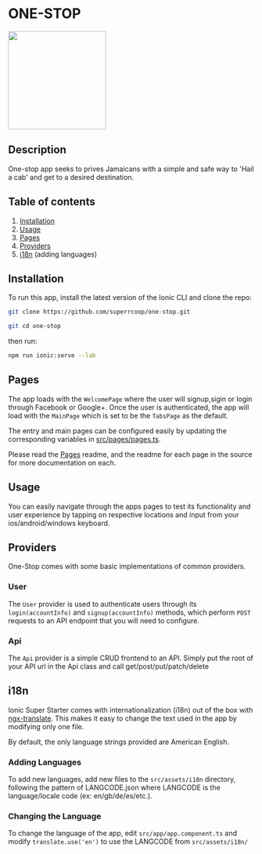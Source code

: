 # ONE-STOP 

<img src="src/assests/img/taxi.png" width="200" />

## Description

One-stop app seeks to prives Jamaicans with a simple and safe way to 'Hail a cab' and get to a desired destination.

## Table of contents

1. [Installation](#installation)
2. [Usage](#usage)
3. [Pages](#pages)
4. [Providers](#providers)
5. [i18n](#i18n) (adding languages)

## Installation

To run this app, install the latest version of the Ionic CLI and clone the repo:

```bash
git clone https://github.com/superrcoop/one-stop.git
```

```bash
git cd one-stop
```

then run:


```bash
npm run ionic:serve --lab
```

## Pages

The app loads with the `WelcomePage` where the user will signup,sigin or login through Facebook or Google+. Once the user is authenticated, the app will load with the `MainPage` which is set to be the `TabsPage` as the default.

The entry and main pages can be configured easily by updating the corresponding variables in [src/pages/pages.ts](https://github.com/driftyco/ionic-starter-super/blob/master/src/pages/pages.ts).

Please read the [Pages](https://github.com/driftyco/ionic-starter-super/tree/master/src/pages) readme, and the readme for each page in the source for more documentation on each.

## Usage

You can easily navigate through the apps pages to test its functionality and user experience by tapping on respective locations and input from your ios/android/windows keyboard.


## Providers

One-Stop comes with some basic implementations of common providers.

### User

The `User` provider is used to authenticate users through its `login(accountInfo)` and `signup(accountInfo)` methods, which perform `POST` requests to an API endpoint that you will need to configure.

### Api

The `Api` provider is a simple CRUD frontend to an API. Simply put the root of your API url in the Api class and call get/post/put/patch/delete 

## i18n

Ionic Super Starter comes with internationalization (i18n) out of the box with [ngx-translate](https://github.com/ngx-translate/core). This makes it easy to change the text used in the app by modifying only one file. 

By default, the only language strings provided are American English.

### Adding Languages

To add new languages, add new files to the `src/assets/i18n` directory, following the pattern of LANGCODE.json where LANGCODE is the language/locale code (ex: en/gb/de/es/etc.).

### Changing the Language

To change the language of the app, edit `src/app/app.component.ts` and modify `translate.use('en')` to use the LANGCODE from `src/assets/i18n/`
